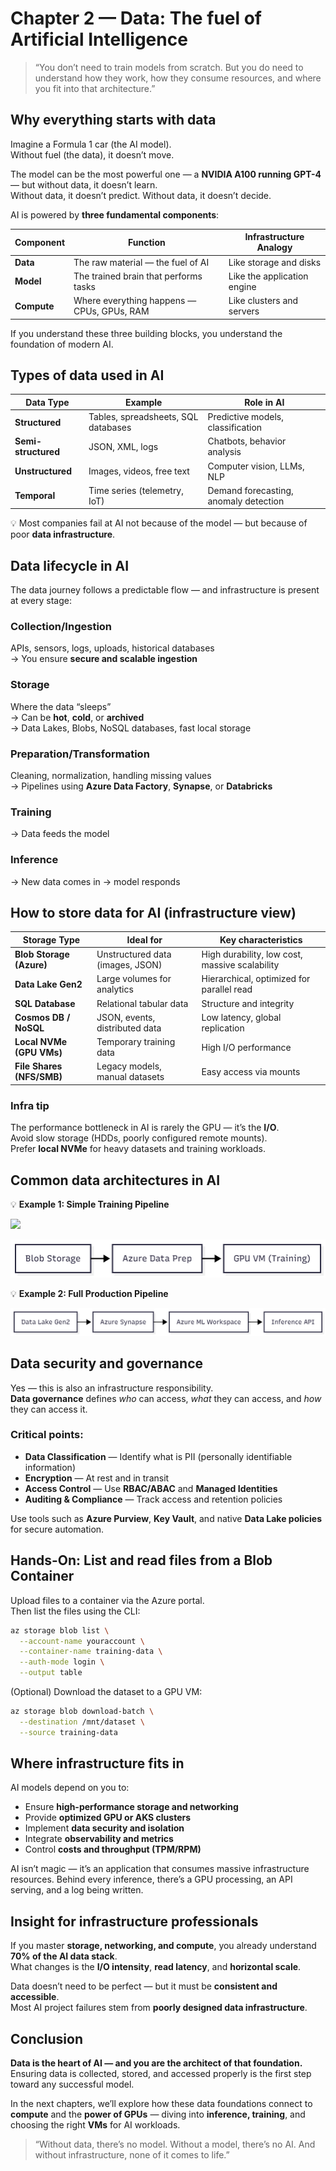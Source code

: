 # Chapter 2 — Data: The fuel of Artificial Intelligence

> “You don’t need to train models from scratch. But you do need to understand how they work, how they consume resources, and where you fit into that architecture.”

## Why everything starts with data

Imagine a Formula 1 car (the AI model).  
Without fuel (the data), it doesn’t move.

The model can be the most powerful one — a **NVIDIA A100 running GPT-4** — but without data, it doesn’t learn.  
Without data, it doesn’t predict. Without data, it doesn’t decide.

AI is powered by **three fundamental components**:

| Component | Function | Infrastructure Analogy |
|------------|-----------|------------------------|
| **Data** | The raw material — the fuel of AI | Like storage and disks |
| **Model** | The trained brain that performs tasks | Like the application engine |
| **Compute** | Where everything happens — CPUs, GPUs, RAM | Like clusters and servers |

If you understand these three building blocks, you understand the foundation of modern AI.

## Types of data used in AI

| Data Type | Example | Role in AI |
|------------|----------|------------|
| **Structured** | Tables, spreadsheets, SQL databases | Predictive models, classification |
| **Semi-structured** | JSON, XML, logs | Chatbots, behavior analysis |
| **Unstructured** | Images, videos, free text | Computer vision, LLMs, NLP |
| **Temporal** | Time series (telemetry, IoT) | Demand forecasting, anomaly detection |

💡 Most companies fail at AI not because of the model — but because of poor **data infrastructure**.

## Data lifecycle in AI

The data journey follows a predictable flow — and infrastructure is present at every stage:

### **Collection/Ingestion**
APIs, sensors, logs, uploads, historical databases  
→ You ensure **secure and scalable ingestion**

### **Storage**
Where the data “sleeps”  
→ Can be **hot**, **cold**, or **archived**  
→ Data Lakes, Blobs, NoSQL databases, fast local storage

### **Preparation/Transformation**
Cleaning, normalization, handling missing values  
→ Pipelines using **Azure Data Factory**, **Synapse**, or **Databricks**

### **Training**
→ Data feeds the model

### **Inference**
→ New data comes in → model responds

## How to store data for AI (infrastructure view)

| Storage Type | Ideal for | Key characteristics |
|---------------|------------|----------------------|
| **Blob Storage (Azure)** | Unstructured data (images, JSON) | High durability, low cost, massive scalability |
| **Data Lake Gen2** | Large volumes for analytics | Hierarchical, optimized for parallel read |
| **SQL Database** | Relational tabular data | Structure and integrity |
| **Cosmos DB / NoSQL** | JSON, events, distributed data | Low latency, global replication |
| **Local NVMe (GPU VMs)** | Temporary training data | High I/O performance |
| **File Shares (NFS/SMB)** | Legacy models, manual datasets | Easy access via mounts |


### Infra tip

The performance bottleneck in AI is rarely the GPU — it’s the **I/O**.  
Avoid slow storage (HDDs, poorly configured remote mounts).  
Prefer **local NVMe** for heavy datasets and training workloads.

## Common data architectures in AI

💡 **Example 1: Simple Training Pipeline**

<img src="simple-training-pipeline.png" width="50%">

![](../images/simple-training-pipeline.png)


💡 **Example 2: Full Production Pipeline**

![](../images/full-training-pipeline.png)


## Data security and governance

Yes — this is also an infrastructure responsibility.  
**Data governance** defines *who* can access, *what* they can access, and *how* they can access it.

### Critical points:
- **Data Classification** — Identify what is PII (personally identifiable information)  
- **Encryption** — At rest and in transit  
- **Access Control** — Use **RBAC/ABAC** and **Managed Identities**  
- **Auditing & Compliance** — Track access and retention policies  

Use tools such as **Azure Purview**, **Key Vault**, and native **Data Lake policies** for secure automation.

## Hands-On: List and read files from a Blob Container

Upload files to a container via the Azure portal.  
Then list the files using the CLI:

```bash
az storage blob list \
  --account-name youraccount \
  --container-name training-data \
  --auth-mode login \
  --output table
```

(Optional) Download the dataset to a GPU VM:

```bash
az storage blob download-batch \
  --destination /mnt/dataset \
  --source training-data
```

## Where infrastructure fits in

AI models depend on you to:

- Ensure **high-performance storage and networking**  
- Provide **optimized GPU or AKS clusters**  
- Implement **data security and isolation**  
- Integrate **observability and metrics**  
- Control **costs and throughput (TPM/RPM)**  

AI isn’t magic — it’s an application that consumes massive infrastructure resources.  Behind every inference, there’s a GPU processing, an API serving, and a log being written.

## Insight for infrastructure professionals

If you master **storage, networking, and compute**, you already understand **70% of the AI data stack**.  
What changes is the **I/O intensity**, **read latency**, and **horizontal scale**.

Data doesn’t need to be perfect — but it must be **consistent and accessible**.  
Most AI project failures stem from **poorly designed data infrastructure**.

## Conclusion

**Data is the heart of AI — and you are the architect of that foundation.**  
Ensuring data is collected, stored, and accessed properly is the first step toward any successful model.

In the next chapters, we’ll explore how these data foundations connect to **compute** and the **power of GPUs** — diving into **inference, training**, and choosing the right **VMs** for AI workloads.

> “Without data, there’s no model. Without a model, there’s no AI. And without infrastructure, none of it comes to life.”

<!-- ### Next chapter

Continue your journey by exploring how compute and clusters bring AI workloads to life in [**Chapter 3 — Compute: Where intelligence comes to life**](03-compute.md). -->

